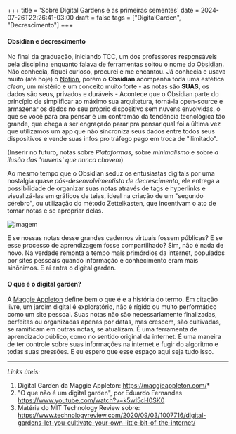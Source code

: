+++
title = 'Sobre Digital Gardens e as primeiras sementes'
date = 2024-07-26T22:26:41-03:00
draft = false
tags = ["DigitalGarden", "Decrescimento"]
+++
#### Obsidian e decrescimento
No final da graduação, iniciando TCC, um dos professores responsáveis pela disciplina enquanto falava de ferramentas soltou o nome do [Obsidian](https://obsidian.md/). Não conhecia, fiquei curioso, procurei e me encantou. Já conhecia e usava muito (até hoje) o [Notion](https://www.notion.so/), porém o **Obsidian** acompanha toda uma estética _clean,_ um mistério e um conceito muito forte - as notas são **SUAS,** os dados são seus, privados e duráveis - Acontece que o Obsidian parte do princípio de simplificar ao máximo sua arquitetura, torná-la open-source e armazenar os dados no seu próprio dispositivo sem nuvens envolvidas, o que se você para pra pensar é um contramão da tendência tecnológica tão grande, que chega a ser engraçado parar pra pensar qual foi a última vez que utilizamos um app que não sincroniza seus dados entre todos seus dispositivos e vende suas infos pro tráfego pago em troca de "ilimitado".

(Inserir no futuro, notas sobre *Plataformas*, sobre *minimalismo* e sobre *a ilusão das 'nuvens' que nunca chovem*)

Ao mesmo tempo que o Obsidian seduz os entusiastas digitais por uma nostalgia quase *pós-desenvolvimentista de decrescimento*, ele entrega a possibilidade de organizar suas notas através de tags e hyperlinks e visualizá-las em gráficos de teias, ideal na criação de um "segundo cérebro", ou utilização do método Zettelkasten, que incentivam o ato de tomar notas e se apropriar delas.

![imagem](/imagesposts/ObsidianExemplo.jpg)

E se nossas notas desse grandes cadernos virtuais fossem públicas? E se esse processo de aprendizagem fosse compartilhado? Sim, não é nada de novo. Na verdade remonta a tempo mais primórdios da internet, populados por sites pessoais quando informação e conhecimento eram mais sinônimos. E aí entra o digital garden.

#### O que é o digital garden?
A [Maggie Appleton](https://maggieappleton.com/garden-history) define bem o que é e a história do termo. Em citação livre, um jardim digital é exploratório, não é rígido ou muito performático como um site pessoal. Suas notas não são necessariamente finalizadas, perfeitas ou organizadas apenas por datas, mas crescem, são cultivadas, se ramificam em outras notas, se atualizam. É uma ferramenta de aprendizado público, como no sentido original da internet. É uma maneira de ter controle sobre suas informações na internet e fugir do algoritmo e todas suas pressões. E eu espero que esse espaço aqui seja tudo isso.

---
*Links úteis:*
1. Digital Garden da Maggie Appleton: https://maggieappleton.com/*
2. "O que não é um digital garden", por Eduardo Fernandes https://www.youtube.com/watch?v=k5wI5cH0SK0
3. Matéria do MIT Technology Review sobre: https://www.technologyreview.com/2020/09/03/1007716/digital-gardens-let-you-cultivate-your-own-little-bit-of-the-internet/
